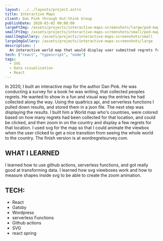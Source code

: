```yaml
---
layout: ../../layouts/project.astro
title: Interactive Maps
client: Dan Pink through Out:think Group
publishDate: 2020-03-02 00:00:00
largeFtImg: /assets/projects/interactive-maps-screenshots/large/pod-map-view.webp
smallFtImg: /assets/projects/interactive-maps-screenshots/small/pod-map-view.webp
smallImgGallery: /assets/projects/interactive-maps-screenshots/small
largeImgGallery: /assets/projects/interactive-maps-screenshots/large
description: |
  An interactive world map that would display user submitted regrets from around the world
tech: ["react", "typescript", "node"]
tags:
  - SVG
  - Data visualization
  - React
---
```


In 2020, I built an interactive map for the author Dan Pink. He was conducting a survey for a book he was writing, that collected peoples regrets. He wanted to show in a fun and visual way the entries he had collected along the way. Using the qualtrics api, and serverless functions I pulled down results, and stored them in a json file. The next step was displaying the results. I built him a World map who's countries, were colored based on how many regrets had been collected for that location, and could be clicked, and then zoom in on the country and display a few regrets for that location. I used svg for the map so that I could animate the viewbox when the user clicked to get a nice transition from seeing the whole world to the country. The finish version is at wordregretsurvey.com.

## WHAT I LEARNED

I learned how to use github actions, serverless functions, and got really good at transforming data. I learned how
svg viewboxes work and how to measure shapes inside svg to be able to create the zoom animation.

## TECH:

- React
- Gatsby
- Wordpress
- serverless Functions
- Github actions
- SVG
- react spring
